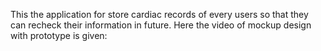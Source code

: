 This the application for store cardiac records of every users so that they can recheck their information in future. Here the video of mockup design with prototype is given:
